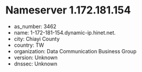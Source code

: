# Nameserver 1.172.181.154

* as_number: 3462
* name: 1-172-181-154.dynamic-ip.hinet.net.
* city: Chiayi County
* country: TW
* organization: Data Communication Business Group
* version: Unknown
* dnssec: Unknown
